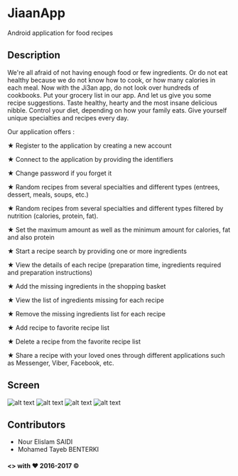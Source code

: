 # JiaanApp

Android application for food recipes

## Description

We're all afraid of not having enough food or few ingredients. Or do not eat healthy because we do not know how to cook, or how many calories in each meal.
Now with the Ji3an app, do not look over hundreds of cookbooks. Put your grocery list in our app. And let us give you some recipe suggestions. Taste healthy, hearty and the most insane delicious nibble. Control your diet, depending on how your family eats. Give yourself unique specialties and recipes every day.

Our application offers :

★ Register to the application by creating a new account

★ Connect to the application by providing the identifiers

★ Change password if you forget it

★ Random recipes from several specialties and different types (entrees, dessert, meals, soups, etc.)

★ Random recipes from several specialties and different types filtered by nutrition (calories, protein, fat).

★ Set the maximum amount as well as the minimum amount for calories, fat and also protein

★ Start a recipe search by providing one or more ingredients

★ View the details of each recipe (preparation time, ingredients required and preparation instructions)

★ Add the missing ingredients in the shopping basket

★ View the list of ingredients missing for each recipe

★ Remove the missing ingredients list for each recipe

★ Add recipe to favorite recipe list

★ Delete a recipe from the favorite recipe list

★ Share a recipe with your loved ones through different applications such as Messenger, Viber, Facebook, etc.

## Screen

![alt text](https://drive.google.com/open?id=0B8xW7xS3oyetWDhSZGRYaGZXdGs "")
![alt text]( "")
![alt text]( "")
![alt text]( "")



## Contributors

* Nour Elislam SAIDI
* Mohamed Tayeb BENTERKI

#### <> with ♥ 2016-2017 ©
